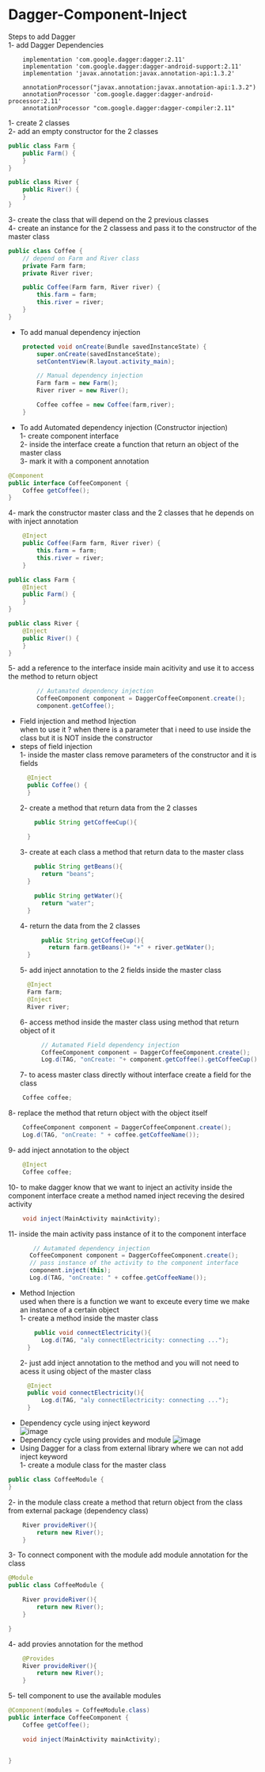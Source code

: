 # Dagger-Component-Inject  
Steps to add Dagger  
1- add Dagger Dependencies  
```
    implementation 'com.google.dagger:dagger:2.11'
    implementation 'com.google.dagger:dagger-android-support:2.11'
    implementation 'javax.annotation:javax.annotation-api:1.3.2'

    annotationProcessor("javax.annotation:javax.annotation-api:1.3.2")
    annotationProcessor 'com.google.dagger:dagger-android-processor:2.11'
    annotationProcessor "com.google.dagger:dagger-compiler:2.11"
```
1- create 2 classes  
2- add an empty constructor for the 2 classes  
```java
public class Farm {
    public Farm() {
    }
}
```
```java
public class River {
    public River() {
    }
}
```
3- create the class that will depend on the 2 previous classes  
4- create an instance for the 2 classess and pass it to the constructor of  the master class  
```java
public class Coffee {
    // depend on Farm and River class
    private Farm farm;
    private River river;

    public Coffee(Farm farm, River river) {
        this.farm = farm;
        this.river = river;
    }
}
```
- To add manual dependency injection  
```java 
    protected void onCreate(Bundle savedInstanceState) {
        super.onCreate(savedInstanceState);
        setContentView(R.layout.activity_main);

        // Manual dependency injection
        Farm farm = new Farm();
        River river = new River();

        Coffee coffee = new Coffee(farm,river);
    }
```
- To add Automated dependency injection (Constructor injection)  
1- create component interface  
2- inside the interface create a function that return an object of the master class  
3- mark it with a component annotation  
```java 
@Component
public interface CoffeeComponent {
    Coffee getCoffee();
}
```
4- mark the constructor master class and the 2 classes that he depends on with inject annotation  
```java
    @Inject
    public Coffee(Farm farm, River river) {
        this.farm = farm;
        this.river = river;
    }
```
```java 
public class Farm {
    @Inject
    public Farm() {
    }
}
```
```java
public class River {
    @Inject
    public River() {
    }
}
```
5- add a reference to the interface inside main acitivity and use it to access the method to return object 
```java
        // Autamated dependency injection
        CoffeeComponent component = DaggerCoffeeComponent.create();
        component.getCoffee();
```
- Field injection and method Injection  
  when to use it ?
  when there is a parameter that i need to use inside the class but it is NOT inside the constructor 
- steps of field injection  
  1- inside the master class remove parameters of the constructor and it is fields  
  ```java
    @Inject
    public Coffee() {
    }
  ```
  2- create a method that return data from the 2 classes  
  ```java 
      public String getCoffeeCup(){
        
    }
  ```
  3- create at each class a method that return data to the master class  
  ```java
      public String getBeans(){
        return "beans";
    }
  ```
  ```java
      public String getWater(){
        return "water";
    }
  ```
  4- return the data from the 2 classes 
  ```java 
        public String getCoffeeCup(){
          return farm.getBeans()+ "+" + river.getWater();
    }
  ```
  5- add inject annotation to the 2 fields inside the master class 
  ```java
    @Inject
    Farm farm;
    @Inject
    River river;
  ```
  6- access method inside the master class using method that return object of it 
  ```java
        // Autamated Field dependency injection
        CoffeeComponent component = DaggerCoffeeComponent.create();
        Log.d(TAG, "onCreate: "+ component.getCoffee().getCoffeeCup());
  ```
  7- to acess master class directly without interface create a field for the class 
```java
    Coffee coffee;
```
  8- replace the method that return object with the object itself 
```java 
    CoffeeComponent component = DaggerCoffeeComponent.create();
    Log.d(TAG, "onCreate: " + coffee.getCoffeeName());
```
  9- add inject annotation to the object 
```java
    @Inject
    Coffee coffee;
```
  10- to make dagger know that we want to inject an activity inside the component interface create a method named inject receving the desired activity 
  ```java
      void inject(MainActivity mainActivity);
  ```
  11- inside the main activity pass instance of it to the component interface 
  ```java
         // Autamated dependency injection
        CoffeeComponent component = DaggerCoffeeComponent.create();
        // pass instance of the activity to the component interface
        component.inject(this);
        Log.d(TAG, "onCreate: " + coffee.getCoffeeName());
  ```
- Method Injection  
  used when there is a function we want to exceute every time we make an instance of a certain object  
  1- create a method inside the master class 
  ```java
      public void connectElectricity(){
        Log.d(TAG, "aly connectElectricity: connecting ...");
    }
  ```
  2- just add inject annotation to the method and you will not need to acess it using object of the master class 
  ```java
    @Inject
    public void connectElectricity(){
        Log.d(TAG, "aly connectElectricity: connecting ...");
    }
  ```
- Dependency cycle using inject keyword  
![image](https://user-images.githubusercontent.com/88387388/129785673-df12e01e-93d7-49d6-9b9e-c837cb6e93ca.png)
- Dependency cycle using provides and module 
![image](https://user-images.githubusercontent.com/88387388/129785934-ebb5b912-bf60-4513-b2ea-ae97050ea8f9.png)
- Using Dagger for a class from external library where we can not add inject keyword  
1- create a module class for the master class  
```java
public class CoffeeModule {
}
```
2- in the module class create a method that return object from the class from external package (dependency class)
```java
    River provideRiver(){
        return new River();
    }
```
3- To connect component with the module add module annotation for the class 
```java
@Module
public class CoffeeModule {

    River provideRiver(){
        return new River();
    }

}
```
4- add provies annotation for the method 
```java
    @Provides
    River provideRiver(){
        return new River();
    }
```
5- tell component to use the available modules 
```java
@Component(modules = CoffeeModule.class)
public interface CoffeeComponent {
    Coffee getCoffee();

    void inject(MainActivity mainActivity);


}
```
